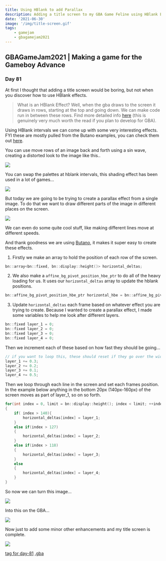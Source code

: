 ```yaml
---
title: Using HBlank to add Parallax
description: Adding a title screen to my GBA Game Feline using HBlank Effects on Affine BGs
date: '2021-06-30'
image: '/img/title-screen.gif'
tags:
    - gamejam
    - gbagamejam2021
---
```


>
## GBAGameJam2021 | Making a game for the Gameboy Advance

### Day 81

At first I thought that adding a title screen would be boring, but not when you discover how to use HBlank effects.

> What is an HBlank Effect? Well, when the gba draws to the screen it draws in rows, starting at the top and going down. We can make code run in between these rows. Find more detailed info [here](https://www.coranac.com/tonc/text/video.htm#sec-blanks) (this is genuinely very much worth the read if you plan to develop for GBA).

Using HBlank intervals we can come up with some very interesting effects. FYI these are mostly pulled from the Butano examples, you can check them out [here](https://github.com/GValiente/butano/tree/master/examples).

You can use move rows of an image back and forth using a sin wave, creating a distorted look to the image like this..

<img src="/img/hblank.gif" class="pixelated"/>

You can swap the palettes at hblank intervals, this shading effect has been used in a lot of games...

<img src="/img/hblank-swap.gif" class="pixelated"/>

But today we are going to be trying to create a parallax effect from a single image. To do that we want to draw different parts of the image in different places on the screen.

<img src="/img/hblank-parallax.gif" class="pixelated"/>

We can even do some quite cool stuff, like making different lines move at different speeds.

And thank goodness we are using [Butano](https://github.com/GValiente/butano), it makes it super easy to create these effects.

1. Firstly we make an array to hold the position of each row of the screen.

``` cpp
bn::array<bn::fixed, bn::display::height()> horizontal_deltas;
```

2. We also make a `affine_bg_pivot_position_hbe_ptr` to do all of the heavy loading for us. It uses our `horizontal_deltas` array to update the hblank positions.

``` cpp
bn::affine_bg_pivot_position_hbe_ptr horizontal_hbe = bn::affine_bg_pivot_position_hbe_ptr::create_horizontal(bg, horizontal_deltas);
```

3. Update `horizontal_deltas` each frame based on whatever effect you are trying to create. Because I wanted to create a parallax effect, I made some variables to help me look after different layers.

``` cpp
bn::fixed layer_1 = 0;
bn::fixed layer_2 = 0;
bn::fixed layer_3 = 0;
bn::fixed layer_4 = 0;
```

Then we increment each of these based on how fast they should be going...
``` cpp
// if you want to loop this, these should reset if they go over the width of the bg
layer_1 += 0.3;
layer_2 += 0.2;
layer_3 += 0.1;
layer_4 += 0.5;
```

Then we loop through each line in the screen and set each frames position. In the example below anything in the bottom 20px (140px-160px) of the screen moves as part of layer_1, so on so forth.

``` cpp
for(int index = 0, limit = bn::display::height(); index < limit; ++index)
{
    if( index > 140){
        horizontal_deltas[index] = layer_1;
    } 
    else if(index > 127)
    {
        horizontal_deltas[index] = layer_2;
    }
    else if(index > 118)
    {
        horizontal_deltas[index] = layer_3;
    }
    else
    {
        horizontal_deltas[index] = layer_4;
    }
}
```

So now we can turn this image...

<img src="/img/title.bmp" class="pixelated"/>

Into this on the GBA...

<img src="/img/parallax.gif" class="pixelated"/>

Now just to add some minor other enhancements and my title screen is complete.

<img src="/img/title-screen.gif" class="pixelated"/>

[tag for day-81](https://github.com/foopod/gbaGamejam2021/releases/tag/day-81) [.gba](https://github.com/foopod/gbaGamejam2021/releases/download/day-81/feline-day81.gba)
